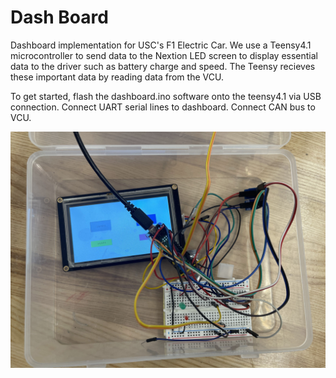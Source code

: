 # Dash Board

Dashboard implementation for USC's F1 Electric Car. We use a Teensy4.1 microcontroller to send data to the Nextion LED screen to display essential data to the driver such as battery charge and speed. The Teensy recieves these important data by reading data from the VCU.

To get started, flash the dashboard.ino software onto the teensy4.1 via USB connection. Connect UART serial lines to dashboard. Connect CAN bus to VCU.

![alt text](https://github.com/SCFormulaElectric/Dash-Board/blob/main/Photos/teensyNextionLED.jpg)
